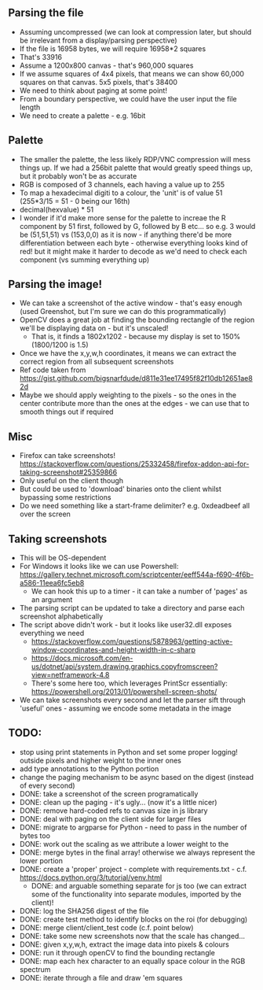 
## Parsing the file

 * Assuming uncompressed (we can look at compression later, but should be irrelevant from a display/parsing perspective)
 * If the file is 16958 bytes, we will require 16958*2 squares
 * That's 33916
 * Assume a 1200x800 canvas - that's 960,000 squares
 * If we assume squares of 4x4 pixels, that means we can show 60,000 squares on that canvas. 5x5 pixels, that's 38400
 * We need to think about paging at some point!
 * From a boundary perspective, we could have the user input the file length
 * We need to create a palette - e.g. 16bit


## Palette

 * The smaller the palette, the less likely RDP/VNC compression will mess things up. If we had a 256bit palette that would greatly speed things up, but it probably won't be as accurate
 * RGB is composed of 3 channels, each having a value up to 255
 * To map a hexadecimal digiti to a colour, the 'unit' is of value 51 (255*3/15 = 51 - 0 being our 16th)
 * decimal(hexvalue) *  51
 * I wonder if it'd make more sense for the palette to increae the R component by 51 first, followed by G, followed by B etc... so e.g. 3 would be (51,51,51) vs (153,0,0) as it is now - if anything there'd be more differentiation between each byte - otherwise everything looks kind of red! but it might make it harder to decode as we'd need to check each component (vs summing everything up)

## Parsing the image!

 * We can take a screenshot of the active window - that's easy enough (used Greenshot, but I'm sure we can do this programmatically)
 * OpenCV does a great job at finding the bounding rectangle of the region we'll be displaying data on - but it's unscaled!
   * That is, it finds a 1802x1202 - because my display is set to 150% (1800/1200 is 1.5)
 * Once we have the x,y,w,h coordinates, it means we can extract the correct region from all subsequent screenshots
 * Ref code taken from https://gist.github.com/bigsnarfdude/d811e31ee17495f82f10db12651ae82d
 * Maybe we should apply weighting to the pixels - so the ones in the center contribute more than the ones at the edges - we can use that to smooth things out if required

## Misc

 * Firefox can take screenshots! https://stackoverflow.com/questions/25332458/firefox-addon-api-for-taking-screenshot#25359866
 * Only useful on the client though
 * But could be used to 'download' binaries onto the client whilst bypassing some restrictions
 * Do we need something like a start-frame delimiter? e.g. 0xdeadbeef all over the screen

## Taking screenshots

 * This will be OS-dependent
 * For Windows it looks like we can use Powershell: https://gallery.technet.microsoft.com/scriptcenter/eeff544a-f690-4f6b-a586-11eea6fc5eb8
   * We can hook this up to a timer - it can take a number of 'pages' as an argument
 * The parsing script can be updated to take a directory and parse each screenshot alphabetically
 * The script above didn't work - but it looks like user32.dll exposes everything we need
   * https://stackoverflow.com/questions/5878963/getting-active-window-coordinates-and-height-width-in-c-sharp
   * https://docs.microsoft.com/en-us/dotnet/api/system.drawing.graphics.copyfromscreen?view=netframework-4.8
   * There's some here too, which leverages PrintScr essentially: https://powershell.org/2013/01/powershell-screen-shots/
 * We can take screenshots every second and let the parser sift through 'useful' ones - assuming we encode some metadata in the image

## TODO:
 * stop using print statements in Python and set some proper logging!
 outside pixels and higher weight to the inner ones
 * add type annotations to the Python portion
 * change the paging mechanism to be async based on the digest (instead of every second)
 * DONE: take a screenshot of the screen programatically
 * DONE: clean up the paging - it's ugly... (now it's a little nicer)
 * DONE: remove hard-coded refs to canvas size in js library
 * DONE: deal with paging on the client side for larger files
 * DONE: migrate to argparse for Python - need to pass in the number of bytes too
 * DONE: work out the scaling as we attribute a lower weight to the 
 * DONE: merge bytes in the final array! otherwise we always represent the lower portion
 * DONE: create a 'proper' project - complete with requirements.txt - c.f. https://docs.python.org/3/tutorial/venv.html
   * DONE: and arguable something separate for js too (we can extract some of the functionality into separate modules, imported by the client)!
 * DONE: log the SHA256 digest of the file 
 * DONE: create test method to identify blocks on the roi (for debugging)
 * DONE: merge client/client_test code (c.f. point below)
 * DONE: take some new screenshots now that the scale has changed...
 * DONE: given x,y,w,h, extract the image data into pixels & colours
 * DONE: run it through openCV to find the bounding rectangle
 * DONE: map each hex character to an equally space colour in the RGB spectrum
 * DONE: iterate through a file and draw 'em squares